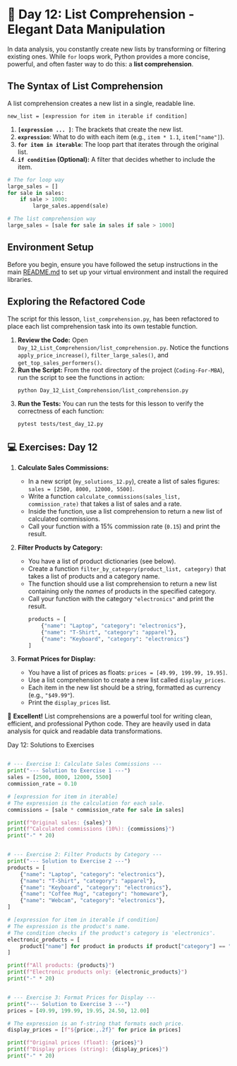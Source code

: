 # 📘 Day 12: List Comprehension - Elegant Data Manipulation

In data analysis, you constantly create new lists by transforming or filtering existing ones. While `for` loops work, Python provides a more concise, powerful, and often faster way to do this: a **list comprehension**.

## The Syntax of List Comprehension

A list comprehension creates a new list in a single, readable line.

`new_list = [expression for item in iterable if condition]`

1. **`[expression ... ]`**: The brackets that create the new list.
1. **`expression`**: What to do with each item (e.g., `item * 1.1`, `item["name"]`).
1. **`for item in iterable`**: The loop part that iterates through the original list.
1. **`if condition` (Optional):** A filter that decides whether to include the item.

```python
# The for loop way
large_sales = []
for sale in sales:
    if sale > 1000:
        large_sales.append(sale)

# The list comprehension way
large_sales = [sale for sale in sales if sale > 1000]
```

## Environment Setup

Before you begin, ensure you have followed the setup instructions in the main [README.md](../../README.md) to set up your virtual environment and install the required libraries.

## Exploring the Refactored Code

The script for this lesson, `list_comprehension.py`, has been refactored to place each list comprehension task into its own testable function.

1. **Review the Code:** Open `Day_12_List_Comprehension/list_comprehension.py`. Notice the functions `apply_price_increase()`, `filter_large_sales()`, and `get_top_sales_performers()`.
1. **Run the Script:** From the root directory of the project (`Coding-For-MBA`), run the script to see the functions in action:
   ```bash
   python Day_12_List_Comprehension/list_comprehension.py
   ```
1. **Run the Tests:** You can run the tests for this lesson to verify the correctness of each function:
   ```bash
   pytest tests/test_day_12.py
   ```

## 💻 Exercises: Day 12

1. **Calculate Sales Commissions:**

   - In a new script (`my_solutions_12.py`), create a list of sales figures: `sales = [2500, 8000, 12000, 5500]`.
   - Write a function `calculate_commissions(sales_list, commission_rate)` that takes a list of sales and a rate.
   - Inside the function, use a list comprehension to return a new list of calculated commissions.
   - Call your function with a 15% commission rate (`0.15`) and print the result.

1. **Filter Products by Category:**

   - You have a list of product dictionaries (see below).
   - Create a function `filter_by_category(product_list, category)` that takes a list of products and a category name.
   - The function should use a list comprehension to return a new list containing only the *names* of products in the specified category.
   - Call your function with the category `"electronics"` and print the result.
     ```python
     products = [
         {"name": "Laptop", "category": "electronics"},
         {"name": "T-Shirt", "category": "apparel"},
         {"name": "Keyboard", "category": "electronics"}
     ]
     ```

1. **Format Prices for Display:**

   - You have a list of prices as floats: `prices = [49.99, 199.99, 19.95]`.
   - Use a list comprehension to create a new list called `display_prices`.
   - Each item in the new list should be a string, formatted as currency (e.g., `"$49.99"`).
   - Print the `display_prices` list.

🎉 **Excellent!** List comprehensions are a powerful tool for writing clean, efficient, and professional Python code. They are heavily used in data analysis for quick and readable data transformations.

Day 12: Solutions to Exercises

```python

# --- Exercise 1: Calculate Sales Commissions ---
print("--- Solution to Exercise 1 ---")
sales = [2500, 8000, 12000, 5500]
commission_rate = 0.10

# [expression for item in iterable]
# The expression is the calculation for each sale.
commissions = [sale * commission_rate for sale in sales]

print(f"Original sales: {sales}")
print(f"Calculated commissions (10%): {commissions}")
print("-" * 20)


# --- Exercise 2: Filter Products by Category ---
print("--- Solution to Exercise 2 ---")
products = [
    {"name": "Laptop", "category": "electronics"},
    {"name": "T-Shirt", "category": "apparel"},
    {"name": "Keyboard", "category": "electronics"},
    {"name": "Coffee Mug", "category": "homeware"},
    {"name": "Webcam", "category": "electronics"},
]

# [expression for item in iterable if condition]
# The expression is the product's name.
# The condition checks if the product's category is 'electronics'.
electronic_products = [
    product["name"] for product in products if product["category"] == "electronics"
]

print(f"All products: {products}")
print(f"Electronic products only: {electronic_products}")
print("-" * 20)


# --- Exercise 3: Format Prices for Display ---
print("--- Solution to Exercise 3 ---")
prices = [49.99, 199.99, 19.95, 24.50, 12.00]

# The expression is an f-string that formats each price.
display_prices = [f"${price:,.2f}" for price in prices]

print(f"Original prices (float): {prices}")
print(f"Display prices (string): {display_prices}")
print("-" * 20)

```
